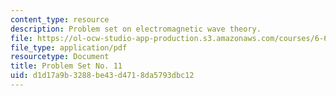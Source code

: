 ```yaml
---
content_type: resource
description: Problem set on electromagnetic wave theory.
file: https://ol-ocw-studio-app-production.s3.amazonaws.com/courses/6-632-electromagnetic-wave-theory-spring-2003/d1d17a9b3288be43d4718da5793dbc12_ps11.pdf
file_type: application/pdf
resourcetype: Document
title: Problem Set No. 11
uid: d1d17a9b-3288-be43-d471-8da5793dbc12
---
```

